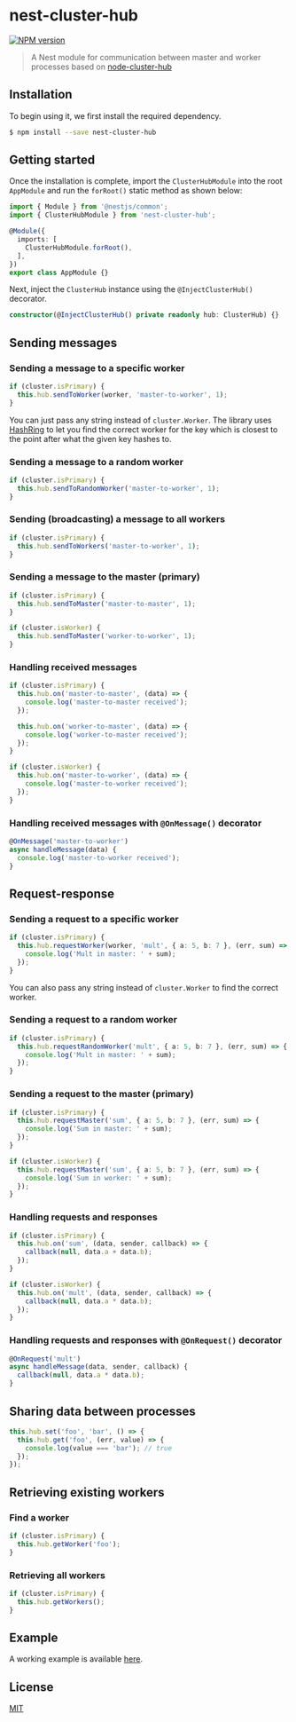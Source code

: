 # nest-cluster-hub

[![NPM version][npm-image]][npm-url]

> A Nest module for communication between master and worker processes based on [node-cluster-hub](https://github.com/sirian/node-cluster-hub)

## Installation

To begin using it, we first install the required dependency.

```bash
$ npm install --save nest-cluster-hub
```

## Getting started

Once the installation is complete, import the `ClusterHubModule` into the root `AppModule` and run the `forRoot()` static method as shown below:

```typescript
import { Module } from '@nestjs/common';
import { ClusterHubModule } from 'nest-cluster-hub';

@Module({
  imports: [
    ClusterHubModule.forRoot(),
  ],
})
export class AppModule {}
```

Next, inject the `ClusterHub` instance using the `@InjectClusterHub()` decorator.

```typescript
constructor(@InjectClusterHub() private readonly hub: ClusterHub) {}
```

## Sending messages

### Sending a message to a specific worker

```typescript
if (cluster.isPrimary) {
  this.hub.sendToWorker(worker, 'master-to-worker', 1);
}
```

You can just pass any string instead of `cluster.Worker`. The library uses [HashRing](https://github.com/3rd-Eden/node-hashring) to let you find the correct worker for the key which is closest to the point after what the given key hashes to.

### Sending a message to a random worker

```typescript
if (cluster.isPrimary) {
  this.hub.sendToRandomWorker('master-to-worker', 1);
}
```

### Sending (broadcasting) a message to all workers

```typescript
if (cluster.isPrimary) {
  this.hub.sendToWorkers('master-to-worker', 1);
}
```

### Sending a message to the master (primary)

```typescript
if (cluster.isPrimary) {
  this.hub.sendToMaster('master-to-master', 1);
}

if (cluster.isWorker) {
  this.hub.sendToMaster('worker-to-worker', 1);
}
```

### Handling received messages

```typescript
if (cluster.isPrimary) {
  this.hub.on('master-to-master', (data) => {
    console.log('master-to-master received');
  });

  this.hub.on('worker-to-master', (data) => {
    console.log('worker-to-master received');
  });
}

if (cluster.isWorker) {
  this.hub.on('master-to-worker', (data) => {
    console.log('master-to-worker received');
  });
}
```

### Handling received messages with `@OnMessage()` decorator

```typescript
@OnMessage('master-to-worker')
async handleMessage(data) {
  console.log('master-to-worker received');
}
```

## Request-response

### Sending a request to a specific worker

```typescript
if (cluster.isPrimary) {
  this.hub.requestWorker(worker, 'mult', { a: 5, b: 7 }, (err, sum) => {
    console.log('Mult in master: ' + sum);
  });
}
```

You can also pass any string instead of `cluster.Worker` to find the correct worker.

### Sending a request to a random worker

```typescript
if (cluster.isPrimary) {
  this.hub.requestRandomWorker('mult', { a: 5, b: 7 }, (err, sum) => {
    console.log('Mult in master: ' + sum);
  });
}
```

### Sending a request to the master (primary)

```typescript
if (cluster.isPrimary) {
  this.hub.requestMaster('sum', { a: 5, b: 7 }, (err, sum) => {
    console.log('Sum in master: ' + sum);
  });
}

if (cluster.isWorker) {
  this.hub.requestMaster('sum', { a: 5, b: 7 }, (err, sum) => {
    console.log('Sum in worker: ' + sum);
  });
}
```

### Handling requests and responses

```typescript
if (cluster.isPrimary) {
  this.hub.on('sum', (data, sender, callback) => {
    callback(null, data.a + data.b);
  });
}

if (cluster.isWorker) {
  this.hub.on('mult', (data, sender, callback) => {
    callback(null, data.a * data.b);
  });
}
```

### Handling requests and responses with `@OnRequest()` decorator

```typescript
@OnRequest('mult')
async handleMessage(data, sender, callback) {
  callback(null, data.a * data.b);
}
```

## Sharing data between processes

```typescript
this.hub.set('foo', 'bar', () => {
  this.hub.get('foo', (err, value) => {
    console.log(value === 'bar'); // true
  });
});
```

## Retrieving existing workers

### Find a worker

```typescript
if (cluster.isPrimary) {
  this.hub.getWorker('foo');
}
```

### Retrieving all workers

```typescript
if (cluster.isPrimary) {
  this.hub.getWorkers();
}
```

## Example

A working example is available [here](https://github.com/chunkai1312/nest-cluster-hub/tree/master/example).

## License

[MIT](LICENSE)

[npm-image]: https://img.shields.io/npm/v/nest-cluster-hub.svg
[npm-url]: https://npmjs.com/package/nest-cluster-hub
